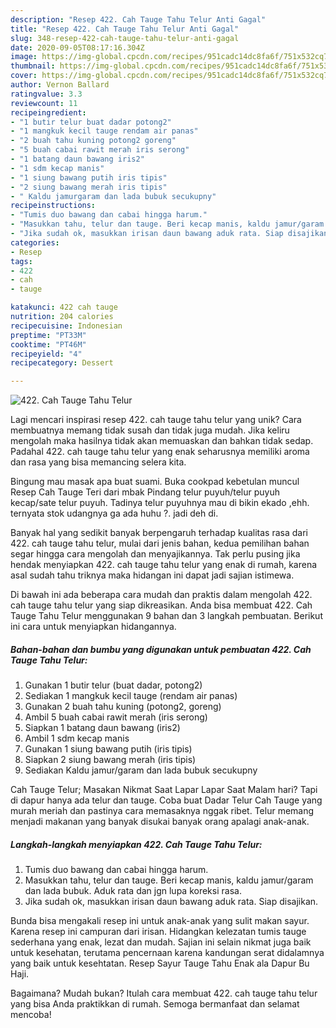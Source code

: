 ```yaml
---
description: "Resep 422. Cah Tauge Tahu Telur Anti Gagal"
title: "Resep 422. Cah Tauge Tahu Telur Anti Gagal"
slug: 348-resep-422-cah-tauge-tahu-telur-anti-gagal
date: 2020-09-05T08:17:16.304Z
image: https://img-global.cpcdn.com/recipes/951cadc14dc8fa6f/751x532cq70/422-cah-tauge-tahu-telur-foto-resep-utama.jpg
thumbnail: https://img-global.cpcdn.com/recipes/951cadc14dc8fa6f/751x532cq70/422-cah-tauge-tahu-telur-foto-resep-utama.jpg
cover: https://img-global.cpcdn.com/recipes/951cadc14dc8fa6f/751x532cq70/422-cah-tauge-tahu-telur-foto-resep-utama.jpg
author: Vernon Ballard
ratingvalue: 3.3
reviewcount: 11
recipeingredient:
- "1 butir telur buat dadar potong2"
- "1 mangkuk kecil tauge rendam air panas"
- "2 buah tahu kuning potong2 goreng"
- "5 buah cabai rawit merah iris serong"
- "1 batang daun bawang iris2"
- "1 sdm kecap manis"
- "1 siung bawang putih iris tipis"
- "2 siung bawang merah iris tipis"
- " Kaldu jamurgaram dan lada bubuk secukupny"
recipeinstructions:
- "Tumis duo bawang dan cabai hingga harum."
- "Masukkan tahu, telur dan tauge. Beri kecap manis, kaldu jamur/garam dan lada bubuk. Aduk rata dan jgn lupa koreksi rasa."
- "Jika sudah ok, masukkan irisan daun bawang aduk rata. Siap disajikan."
categories:
- Resep
tags:
- 422
- cah
- tauge

katakunci: 422 cah tauge 
nutrition: 204 calories
recipecuisine: Indonesian
preptime: "PT33M"
cooktime: "PT46M"
recipeyield: "4"
recipecategory: Dessert

---
```



![422. Cah Tauge Tahu Telur](https://img-global.cpcdn.com/recipes/951cadc14dc8fa6f/751x532cq70/422-cah-tauge-tahu-telur-foto-resep-utama.jpg)

Lagi mencari inspirasi resep 422. cah tauge tahu telur yang unik? Cara membuatnya memang tidak susah dan tidak juga mudah. Jika keliru mengolah maka hasilnya tidak akan memuaskan dan bahkan tidak sedap. Padahal 422. cah tauge tahu telur yang enak seharusnya memiliki aroma dan rasa yang bisa memancing selera kita.

Bingung mau masak apa buat suami. Buka cookpad kebetulan muncul Resep Cah Tauge Teri dari mbak Pindang telur puyuh/telur puyuh kecap/sate telur puyuh. Tadinya telur puyuhnya mau di bikin ekado ,ehh. ternyata stok udangnya ga ada huhu ?. jadi deh di.

Banyak hal yang sedikit banyak berpengaruh terhadap kualitas rasa dari 422. cah tauge tahu telur, mulai dari jenis bahan, kedua pemilihan bahan segar hingga cara mengolah dan menyajikannya. Tak perlu pusing jika hendak menyiapkan 422. cah tauge tahu telur yang enak di rumah, karena asal sudah tahu triknya maka hidangan ini dapat jadi sajian istimewa.


Di bawah ini ada beberapa cara mudah dan praktis dalam mengolah 422. cah tauge tahu telur yang siap dikreasikan. Anda bisa membuat 422. Cah Tauge Tahu Telur menggunakan 9 bahan dan 3 langkah pembuatan. Berikut ini cara untuk menyiapkan hidangannya.

<!--inarticleads1-->

##### Bahan-bahan dan bumbu yang digunakan untuk pembuatan 422. Cah Tauge Tahu Telur:

1. Gunakan 1 butir telur (buat dadar, potong2)
1. Sediakan 1 mangkuk kecil tauge (rendam air panas)
1. Gunakan 2 buah tahu kuning (potong2, goreng)
1. Ambil 5 buah cabai rawit merah (iris serong)
1. Siapkan 1 batang daun bawang (iris2)
1. Ambil 1 sdm kecap manis
1. Gunakan 1 siung bawang putih (iris tipis)
1. Siapkan 2 siung bawang merah (iris tipis)
1. Sediakan  Kaldu jamur/garam dan lada bubuk secukupny


Cah Tauge Telur; Masakan Nikmat Saat Lapar Lapar Saat Malam hari? Tapi di dapur hanya ada telur dan tauge. Coba buat Dadar Telur Cah Tauge yang murah meriah dan pastinya cara memasaknya nggak ribet. Telur memang menjadi makanan yang banyak disukai banyak orang apalagi anak-anak. 

<!--inarticleads2-->

##### Langkah-langkah menyiapkan 422. Cah Tauge Tahu Telur:

1. Tumis duo bawang dan cabai hingga harum.
1. Masukkan tahu, telur dan tauge. Beri kecap manis, kaldu jamur/garam dan lada bubuk. Aduk rata dan jgn lupa koreksi rasa.
1. Jika sudah ok, masukkan irisan daun bawang aduk rata. Siap disajikan.


Bunda bisa mengakali resep ini untuk anak-anak yang sulit makan sayur. Karena resep ini campuran dari irisan. Hidangkan kelezatan tumis tauge sederhana yang enak, lezat dan mudah. Sajian ini selain nikmat juga baik untuk kesehatan, terutama pencernaan karena kandungan serat didalamnya yang baik untuk kesehtatan. Resep Sayur Tauge Tahu Enak ala Dapur Bu Haji. 

Bagaimana? Mudah bukan? Itulah cara membuat 422. cah tauge tahu telur yang bisa Anda praktikkan di rumah. Semoga bermanfaat dan selamat mencoba!
